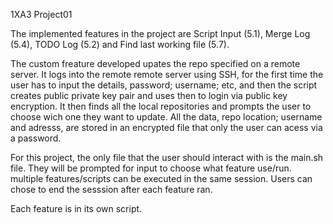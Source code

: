 1XA3 Project01

The implemented features in the project are Script Input (5.1), Merge Log (5.4), TODO Log (5.2) and Find last working file (5.7).

The custom freature developed upates the repo specified on a remote server. It logs into the remote remote server using SSH, for the first time the user has to input the details, password; username; etc, and then the script creates public private key pair and uses then to login via public key encryption. It then finds all the local repositories and prompts the user to choose wich one they want to update. All the data, repo location; username and adresss, are stored in an encrypted file that only the user can acess via a password.

For this project, the only file that the user should interact with is the main.sh file. They will be prompted for input to choose what feature use/run. multiple features/scripts can be executed in the same session. Users can chose to end the sesssion after each feature ran.

Each feature is in its own script.
